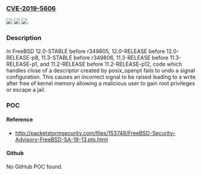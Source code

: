 ### [CVE-2019-5606](https://cve.mitre.org/cgi-bin/cvename.cgi?name=CVE-2019-5606)
![](https://img.shields.io/static/v1?label=Product&message=FreeBSD&color=blue)
![](https://img.shields.io/static/v1?label=Version&message=n%2Fa&color=blue)
![](https://img.shields.io/static/v1?label=Vulnerability&message=Kernel%20use%20after%20free&color=brighgreen)

### Description

In FreeBSD 12.0-STABLE before r349805, 12.0-RELEASE before 12.0-RELEASE-p8, 11.3-STABLE before r349806, 11.3-RELEASE before 11.3-RELEASE-p1, and 11.2-RELEASE before 11.2-RELEASE-p12, code which handles close of a descriptor created by posix_openpt fails to undo a signal configuration. This causes an incorrect signal to be raised leading to a write after free of kernel memory allowing a malicious user to gain root privileges or escape a jail.

### POC

#### Reference
- http://packetstormsecurity.com/files/153748/FreeBSD-Security-Advisory-FreeBSD-SA-19-13.pts.html

#### Github
No GitHub POC found.

